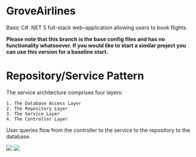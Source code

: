 # GroveAirlines
Basic C# .NET 5 full-stack web-application allowing users to book flights.

**Please note that this branch is the base config files and has no functionality whatsoever. If you would like to start a similar project you can use this version for a baseline start.**

# Repository/Service Pattern

The service architecture comprises four layers:

    1. The Database Access Layer
    2. The Repository Layer
    3. The Service Layer
    4. The Controller Layer
    
User queries flow from the controller to the service to the repository to the database.

<img src='https://drek4537l1klr.cloudfront.net/rodenburg/v-9/Figures/05image009.png'>
<img src='https://drek4537l1klr.cloudfront.net/rodenburg/v-9/Figures/05image008.png'>
